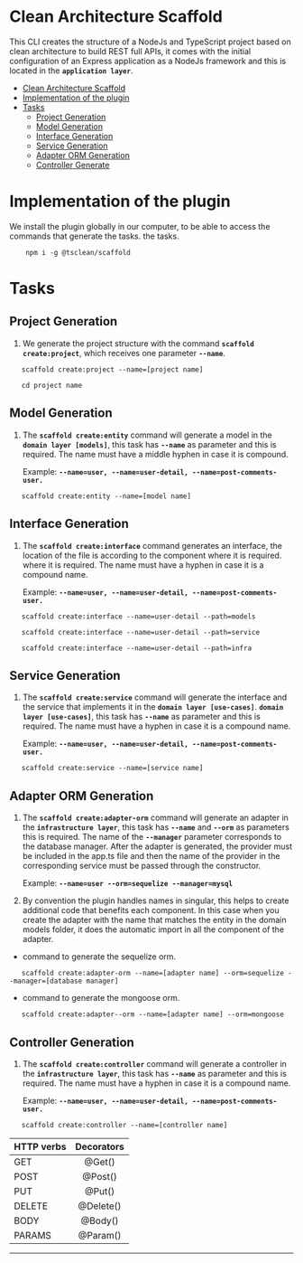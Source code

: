 # Clean Architecture Scaffold

This CLI creates the structure of a NodeJs and TypeScript project based on clean architecture to build REST full APIs, it comes with the initial configuration of an Express application as a NodeJs framework and this is located in the **`application layer`**.

- [Clean Architecture Scaffold](#clean-architecture-scaffold)
- [Implementation of the plugin](#Implementation-of-the-plugin)
- [Tasks](#tasks)
  - [Project Generation](#project-generation)
  - [Model Generation](#model-generation)
  - [Interface Generation](#interface-generation)
  - [Service Generation](#service-generation)
  - [Adapter ORM Generation](#adapter-orm-generation)
  - [Controller Generate](#controller-generation)
  

# Implementation of the plugin

We install the plugin globally in our computer, to be able to access the commands that generate the tasks.
the tasks.

```shell
    npm i -g @tsclean/scaffold
```
   
# Tasks

## Project Generation

1. We generate the project structure with the command **`scaffold create:project`**, which receives one parameter **`--name`**.

```shell
   scaffold create:project --name=[project name]
```

```shell
   cd project name
```

## Model Generation

1. The **`scaffold create:entity`** command will generate a model in the **`domain layer [models]`**, this task has **`--name`** as parameter and this is required.
   The name must have a middle hyphen in case it is compound.

   Example: **`--name=user, --name=user-detail, --name=post-comments-user.`**

```shell
   scaffold create:entity --name=[model name]
```

## Interface Generation

1. The **`scaffold create:interface`** command generates an interface, the location of the file is according to the
   component where it is required. where it is required. The name must have a hyphen in case it is a compound name.


   Example: **`--name=user, --name=user-detail, --name=post-comments-user.`**

```shell
   scaffold create:interface --name=user-detail --path=models
```

```shell
   scaffold create:interface --name=user-detail --path=service
```

```shell
   scaffold create:interface --name=user-detail --path=infra
```


## Service Generation

1. The **`scaffold create:service`** command will generate the interface and the service that implements it in the **`domain layer [use-cases]`**.
   **`domain layer [use-cases]`**, this task has **`--name`** as parameter and this is required. The name must have a hyphen in case it is a compound name.

   Example: **`--name=user, --name=user-detail, --name=post-comments-user.`**

```shell
   scaffold create:service --name=[service name]
```

## Adapter ORM Generation

1. The **`scaffold create:adapter-orm`** command will generate an adapter in the **`infrastructure layer`**, 
   this task has **`--name`** and **`--orm`** as parameters this is required. The name of the **`--manager`** parameter corresponds to the database manager.
   After the adapter is generated, the provider must be included in the app.ts file and then the name of the provider in the corresponding service must be passed through the constructor.


   Example: **`--name=user --orm=sequelize --manager=mysql`**


2. By convention the plugin handles names in singular, this helps to create additional code that benefits each component. 
   In this case when you create the adapter with the name that matches the entity in the domain models folder, it does the automatic import in all the component of the adapter.

- command to generate the sequelize orm.

```shell
   scaffold create:adapter-orm --name=[adapter name] --orm=sequelize --manager=[database manager]
```

- command to generate the mongoose orm.

```shell
   scaffold create:adapter--orm --name=[adapter name] --orm=mongoose 
```

## Controller Generation

1. The **`scaffold create:controller`** command will generate a controller in the **`infrastructure layer`**,
   this task has **`--name`** as parameter and this is required. The name must have a hyphen in case it is a compound name.

   Example: **`--name=user, --name=user-detail, --name=post-comments-user.`**

```shell
   scaffold create:controller --name=[controller name]
```

| HTTP verbs    | Decorators    |
| ------------- |:-------------:|
| GET           | @Get()        |
| POST          | @Post()       |   
| PUT           | @Put()        |    
| DELETE        | @Delete()     |
| BODY          | @Body()       |
| PARAMS        | @Param()      |

---

